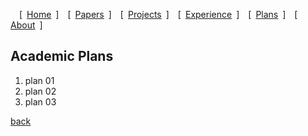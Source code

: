&emsp;[&ensp;[Home](./index.html)&ensp;]&emsp;[&ensp;[Papers](./papers.html)&ensp;]&emsp;[&ensp;[Projects](./projects.html)&ensp;]&emsp;[&ensp;[Experience](./experience.html)&ensp;]&emsp;[&ensp;[Plans](./plans.html)&ensp;]&emsp;[&ensp;[About](./about.html)&ensp;]&emsp;

## Academic Plans

1. plan 01
2. plan 02
3. plan 03

[back](./)
